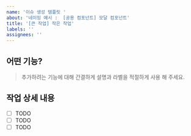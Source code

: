 ```yaml
---
name: '이슈 생성 템플릿 '
about: '네이밍 예시 :  [공용 컴포넌트] 모달 컴포넌트'
title: '[큰 작업] 작은 작업'
labels: ''
assignees: ''
---
```


## 어떤 기능?

> 추가하려는 기능에 대해 간결하게 설명과 라벨을 적절하게 사용 해 주세요.

## 작업 상세 내용

- [ ] TODO
- [ ] TODO
- [ ] TODO
